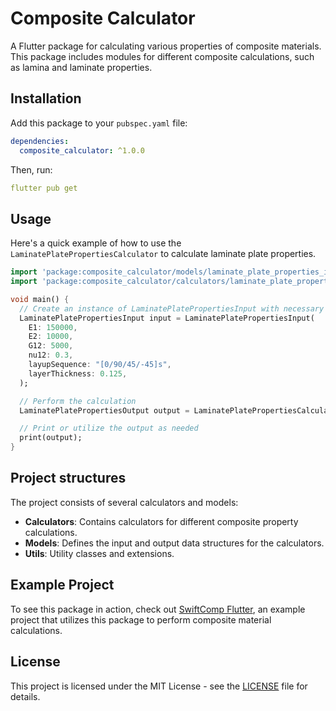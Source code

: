 # Composite Calculator

A Flutter package for calculating various properties of composite materials. This package includes modules for different composite calculations, such as lamina and laminate properties.

## Installation

Add this package to your `pubspec.yaml` file:

```yaml
dependencies:
  composite_calculator: ^1.0.0
```

Then, run:

```yaml
flutter pub get
```

## Usage

Here's a quick example of how to use the `LaminatePlatePropertiesCalculator` to calculate laminate plate properties.

```dart
import 'package:composite_calculator/models/laminate_plate_properties_input.dart';
import 'package:composite_calculator/calculators/laminate_plate_properties_calculator.dart';

void main() {
  // Create an instance of LaminatePlatePropertiesInput with necessary properties
  LaminatePlatePropertiesInput input = LaminatePlatePropertiesInput(
    E1: 150000,
    E2: 10000,
    G12: 5000,
    nu12: 0.3,
    layupSequence: "[0/90/45/-45]s",
    layerThickness: 0.125,
  );

  // Perform the calculation
  LaminatePlatePropertiesOutput output = LaminatePlatePropertiesCalculator.calculate(input);

  // Print or utilize the output as needed
  print(output);
}
```

## Project structures
The project consists of several calculators and models:

* **Calculators**: Contains calculators for different composite property calculations.
* **Models**: Defines the input and output data structures for the calculators.
* **Utils**: Utility classes and extensions.

## Example Project
To see this package in action, check out [SwiftComp Flutter](https://github.com/banghuazhao/swiftcomp-flutter), an example project that utilizes this package to perform composite material calculations.

## License

This project is licensed under the MIT License - see the [LICENSE](LICENSE) file for details.